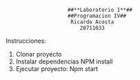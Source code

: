                         ##**Laboratorio 1**##
                        ##Programacion IV##
                         Ricardo Acosta
                            20711033

Instrucciones:
1. Clonar proyecto
2. Instalar dependencias
    NPM install
3. Ejecutar proyecto:
    Npm start

